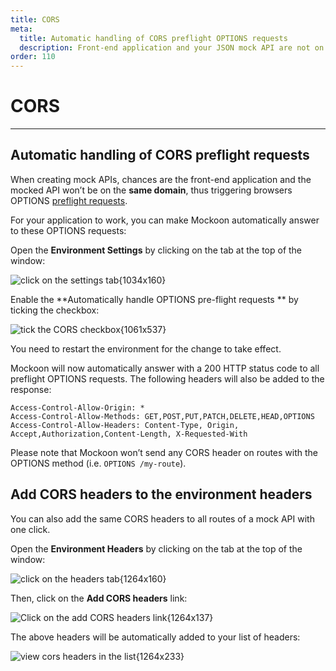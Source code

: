 ```yaml
---
title: CORS
meta:
  title: Automatic handling of CORS preflight OPTIONS requests
  description: Front-end application and your JSON mock API are not on the same domain? Handle preflight OPTIONS requests automatically with Mockoon
order: 110
---
```


# CORS

---

## Automatic handling of CORS preflight requests

When creating mock APIs, chances are the front-end application and the mocked API won’t be on the **same domain**, thus triggering browsers OPTIONS [preflight requests](https://developer.mozilla.org/en-US/docs/Web/HTTP/CORS).

For your application to work, you can make Mockoon automatically answer to these OPTIONS requests:

Open the **Environment Settings** by clicking on the tab at the top of the window:

![click on the settings tab{1034x160}](docs-img:open-environment-settings.png)

Enable the **Automatically handle OPTIONS pre-flight requests ** by ticking the checkbox:

![tick the CORS checkbox{1061x537}](docs-img:enable-cors.png)

You need to restart the environment for the change to take effect.

Mockoon will now automatically answer with a 200 HTTP status code to all preflight OPTIONS requests. The following headers will also be added to the response:

```http
Access-Control-Allow-Origin: *
Access-Control-Allow-Methods: GET,POST,PUT,PATCH,DELETE,HEAD,OPTIONS
Access-Control-Allow-Headers: Content-Type, Origin, Accept,Authorization,Content-Length, X-Requested-With
```

Please note that Mockoon won’t send any CORS header on routes with the OPTIONS method (i.e. `OPTIONS /my-route`).

## Add CORS headers to the environment headers

You can also add the same CORS headers to all routes of a mock API with one click.

Open the **Environment Headers** by clicking on the tab at the top of the window:

![click on the headers tab{1264x160}](docs-img:open-environment-headers.png)

Then, click on the **Add CORS headers** link:

![Click on the add CORS headers link{1264x137}](docs-img:add-cors-headers.png)

The above headers will be automatically added to your list of headers:

![view cors headers in the list{1264x233}](docs-img:view-cors-headers.png)
